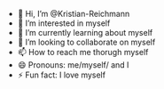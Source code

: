 - 👋 Hi, I’m @Kristian-Reichmann
- 👀 I’m interested in myself
- 🌱 I’m currently learning about myself
- 💞️ I’m looking to collaborate on myself
- 📫 How to reach me thorugh myself
- 😄 Pronouns: me/myself/ and I
- ⚡ Fun fact: I love myself

<!---
Kristian-Reichmann/Kristian-Reichmann is a ✨ special ✨ repository because its `README.md` (this file) appears on your GitHub profile.
You can click the Preview link to take a look at your changes.
--->

